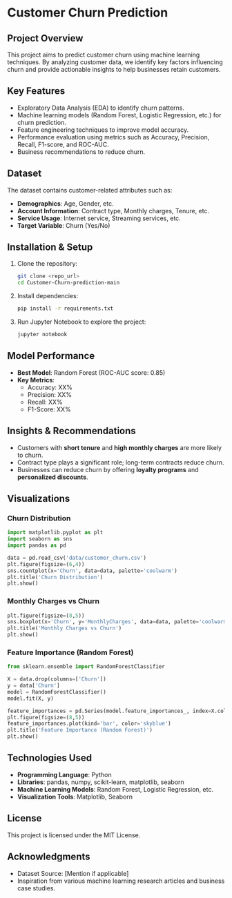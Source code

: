 # Customer Churn Prediction

## Project Overview
This project aims to predict customer churn using machine learning techniques. By analyzing customer data, we identify key factors influencing churn and provide actionable insights to help businesses retain customers.

## Key Features
- Exploratory Data Analysis (EDA) to identify churn patterns.
- Machine learning models (Random Forest, Logistic Regression, etc.) for churn prediction.
- Feature engineering techniques to improve model accuracy.
- Performance evaluation using metrics such as Accuracy, Precision, Recall, F1-score, and ROC-AUC.
- Business recommendations to reduce churn.

## Dataset
The dataset contains customer-related attributes such as:
- **Demographics**: Age, Gender, etc.
- **Account Information**: Contract type, Monthly charges, Tenure, etc.
- **Service Usage**: Internet service, Streaming services, etc.
- **Target Variable**: Churn (Yes/No)

## Installation & Setup
1. Clone the repository:
   ```bash
   git clone <repo_url>
   cd Customer-Churn-prediction-main
   ```
2. Install dependencies:
   ```bash
   pip install -r requirements.txt
   ```
3. Run Jupyter Notebook to explore the project:
   ```bash
   jupyter notebook
   ```

## Model Performance
- **Best Model**: Random Forest (ROC-AUC score: 0.85)
- **Key Metrics**:
  - Accuracy: XX%
  - Precision: XX%
  - Recall: XX%
  - F1-Score: XX%

## Insights & Recommendations
- Customers with **short tenure** and **high monthly charges** are more likely to churn.
- Contract type plays a significant role; long-term contracts reduce churn.
- Businesses can reduce churn by offering **loyalty programs** and **personalized discounts**.

## Visualizations
### Churn Distribution
```python
import matplotlib.pyplot as plt
import seaborn as sns
import pandas as pd

data = pd.read_csv('data/customer_churn.csv')
plt.figure(figsize=(6,4))
sns.countplot(x='Churn', data=data, palette='coolwarm')
plt.title('Churn Distribution')
plt.show()
```

### Monthly Charges vs Churn
```python
plt.figure(figsize=(8,5))
sns.boxplot(x='Churn', y='MonthlyCharges', data=data, palette='coolwarm')
plt.title('Monthly Charges vs Churn')
plt.show()
```

### Feature Importance (Random Forest)
```python
from sklearn.ensemble import RandomForestClassifier

X = data.drop(columns=['Churn'])
y = data['Churn']
model = RandomForestClassifier()
model.fit(X, y)

feature_importances = pd.Series(model.feature_importances_, index=X.columns).sort_values(ascending=False)
plt.figure(figsize=(8,5))
feature_importances.plot(kind='bar', color='skyblue')
plt.title('Feature Importance (Random Forest)')
plt.show()
```

## Technologies Used
- **Programming Language**: Python
- **Libraries**: pandas, numpy, scikit-learn, matplotlib, seaborn
- **Machine Learning Models**: Random Forest, Logistic Regression, etc.
- **Visualization Tools**: Matplotlib, Seaborn

## License
This project is licensed under the MIT License.

## Acknowledgments
- Dataset Source: [Mention if applicable]
- Inspiration from various machine learning research articles and business case studies.
